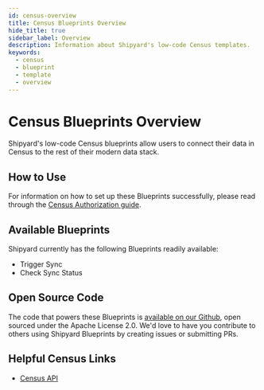 ```yaml
---
id: census-overview
title: Census Blueprints Overview
hide_title: true
sidebar_label: Overview
description: Information about Shipyard's low-code Census templates.
keywords:
  - census
  - blueprint
  - template
  - overview
---
```


# Census Blueprints Overview

Shipyard's low-code Census blueprints allow users to connect their data in Census to the rest of their modern data stack.

## How to Use
For information on how to set up these Blueprints successfully, please read through the [Census Authorization guide](census-authorization.md).

## Available Blueprints
Shipyard currently has the following Blueprints readily available:
- Trigger Sync
- Check Sync Status


## Open Source Code
The code that powers these Blueprints is [available on our Github](https://github.com/shipyardapp/census-blueprints), open sourced under the Apache License 2.0. We'd love to have you contribute to others using Shipyard Blueprints by creating issues or submitting PRs.

## Helpful Census Links
- [Census API](https://docs.getcensus.com/basics/api)  